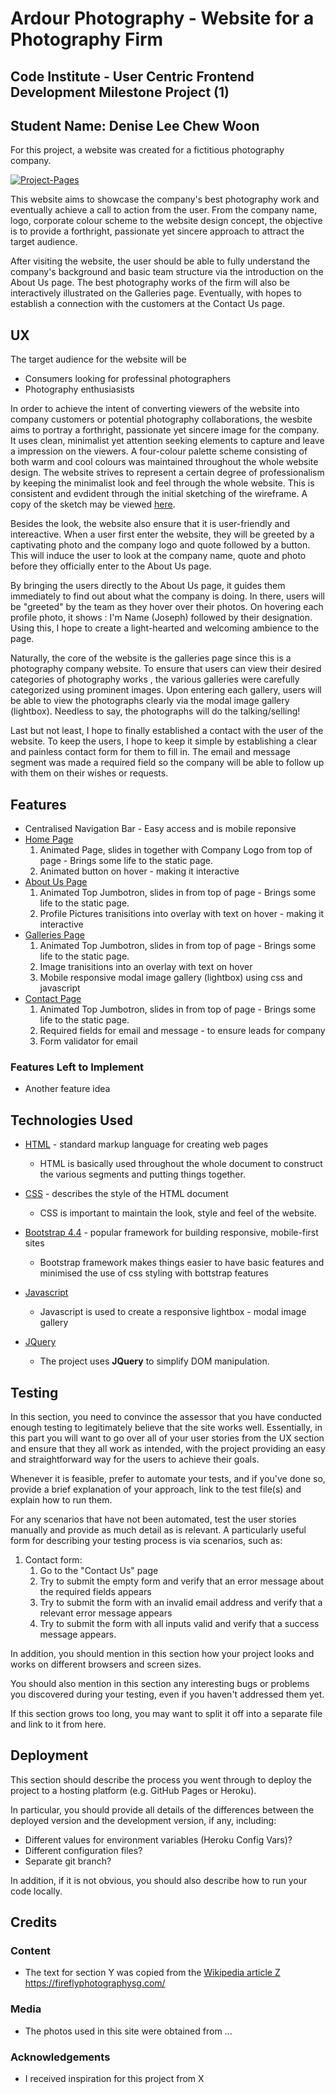 # Ardour Photography - Website for a Photography Firm  
##  Code Institute - User Centric Frontend Development Milestone Project (1)
##  Student Name: Denise Lee Chew Woon

For this project, a website was created for a fictitious photography company.

<a href="https://ibb.co/8dd0fDr"><img src="https://i.ibb.co/CMMzY5b/Project-Pages.jpg" alt="Project-Pages" border="0"/></a>

This website aims to showcase the company's best photography work and eventually achieve  a call to action from the user. From the company name, logo, corporate colour scheme to the website design concept, the objective is to provide a forthright, passionate yet sincere approach to attract the target audience. 

After visiting the website, the user should be able to fully understand the company's background and basic team structure via the introduction on the About Us page. The best photography works of the firm will also be interactively illustrated on the Galleries page. Eventually, with hopes to establish a connection with the customers at the Contact Us page.
 
## UX

The target audience for the website will be
* Consumers looking for professinal photographers
* Photography enthusiasists

In order to achieve the intent of converting viewers of the website into company customers or potential photography collaborations, the wesbite aims to portray a forthright, passionate yet sincere image for the company. It uses clean, minimalist yet attention seeking elements to capture and leave a impression on the viewers. A four-colour palette scheme consisting of both warm and cool colours was maintained throughout the whole website design. The website strives to represent a certain degree of professionalism by keeping the minimalist look and feel through the whole website. This is consistent and evdident through the initial sketching of the wireframe. A copy of the sketch may be viewed [here](https://drive.google.com/open?id=1v517SFDDMVm5ZJ5zaNFKmwJi8O_Qc_-k).

Besides the look, the website also ensure that it is user-friendly and intereactive. When a user first enter the website, they will be greeted by a captivating photo and the company logo and quote followed by a button. This will induce the user to look at the company name, quote and photo before they officially enter to the About Us page.

By bringing the users directly to the About Us page, it guides them immediately to find out about what the company is doing. In there, users will be "greeted" by the team as they hover over their photos. On hovering each profile photo, it shows : I'm Name (Joseph) followed by their designation. Using this, I hope to create a light-hearted and welcoming ambience to the page. 

Naturally, the core of the website is the galleries page since this is a photography company website. To ensure that users can view their desired categories of photography works , the various galleries were carefully categorized using prominent images. Upon entering each gallery, users will be able to view the photographs clearly via the modal image gallery (lightbox). Needless to say, the photographs will do the talking/selling!

Last but not least, I hope to finally established a contact with the user of the website. To keep the users, I hope to keep it simple by establishing a clear and painless contact form for them to fill in. The email and message segment was made a required field so the company will be able to follow up with them on their wishes or requests.

## Features

* Centralised Navigation Bar - Easy access and is mobile reponsive
* [Home Page](https://deniseleechewwoon.github.io/project-1-ardourphotography/index.html) 
    1. Animated Page, slides in together with Company Logo from top of page - Brings some life to the static page.
    2. Animated button on hover - making it interactive
* [About Us Page](https://deniseleechewwoon.github.io/project-1-ardourphotography/about-us.html) 
    1. Animated Top Jumbotron, slides in from top of page - Brings some life to the static page.
    2. Profile Pictures tranisitions into overlay with text on hover - making it interactive
* [Galleries Page](https://deniseleechewwoon.github.io/project-1-ardourphotography/galleries.html)
    1. Animated Top Jumbotron, slides in from top of page - Brings some life to the static page.
    2. Image tranisitions into an overlay with text on hover
    3. Mobile responsive modal image gallery (lightbox) using css and javascript
* [Contact Page](https://deniseleechewwoon.github.io/project-1-ardourphotography/contact-us.html)
    1. Animated Top Jumbotron, slides in from top of page - Brings some life to the static page.
    2. Required fields for email and message - to ensure leads for company
    3. Form validator for email


### Features Left to Implement
- Another feature idea

## Technologies Used

* [HTML](https://www.w3schools.com/html/) - standard markup language for creating web pages
    - HTML is basically used throughout the whole document to construct the various segments and putting things together.

* [CSS](https://www.w3schools.com/css/) - describes the style of the HTML document
    - CSS is important to maintain the look, style and feel of the website.

* [Bootstrap 4.4](https://getbootstrap.com/docs/4.4/getting-started/introduction/) - popular framework for building responsive, mobile-first sites
    - Bootstrap framework makes things easier to have basic features and minimised the use of css styling with bottstrap features

* [Javascript](https://www.youtube.com/watch?v=gnDOjWUSHks)
    - Javascript is used to create a responsive lightbox - modal image gallery

* [JQuery](https://jquery.com)
    - The project uses **JQuery** to simplify DOM manipulation.


## Testing

In this section, you need to convince the assessor that you have conducted enough testing to legitimately believe that the site works well. Essentially, in this part you will want to go over all of your user stories from the UX section and ensure that they all work as intended, with the project providing an easy and straightforward way for the users to achieve their goals.

Whenever it is feasible, prefer to automate your tests, and if you've done so, provide a brief explanation of your approach, link to the test file(s) and explain how to run them.

For any scenarios that have not been automated, test the user stories manually and provide as much detail as is relevant. A particularly useful form for describing your testing process is via scenarios, such as:

1. Contact form:
    1. Go to the "Contact Us" page
    2. Try to submit the empty form and verify that an error message about the required fields appears
    3. Try to submit the form with an invalid email address and verify that a relevant error message appears
    4. Try to submit the form with all inputs valid and verify that a success message appears.

In addition, you should mention in this section how your project looks and works on different browsers and screen sizes.

You should also mention in this section any interesting bugs or problems you discovered during your testing, even if you haven't addressed them yet.

If this section grows too long, you may want to split it off into a separate file and link to it from here.

## Deployment

This section should describe the process you went through to deploy the project to a hosting platform (e.g. GitHub Pages or Heroku).

In particular, you should provide all details of the differences between the deployed version and the development version, if any, including:
- Different values for environment variables (Heroku Config Vars)?
- Different configuration files?
- Separate git branch?

In addition, if it is not obvious, you should also describe how to run your code locally.


## Credits

### Content
- The text for section Y was copied from the [Wikipedia article Z](https://en.wikipedia.org/wiki/Z)
https://fireflyphotographysg.com/

### Media
- The photos used in this site were obtained from ...

### Acknowledgements

- I received inspiration for this project from X
